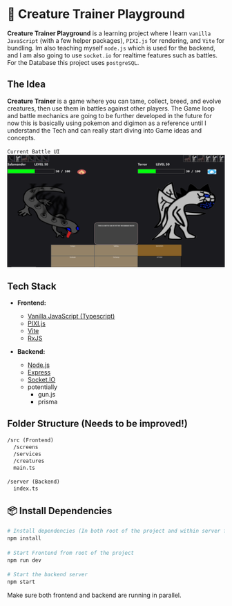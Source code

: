 # 🐾 Creature Trainer Playground

**Creature Trainer Playground** is a learning project where I learn `vanilla JavaScript` (with a few helper packages), `PIXI.js` for rendering, and `Vite` for bundling. Im also teaching myself `node.js` which is used for the backend, and I am also going to use `socket.io` for realtime features such as battles. For the Database this project uses `postgreSQL`.

## The Idea

**Creature Trainer** is a game where you can tame, collect, breed, and evolve creatures, then use them in battles against other players. The Game loop and battle mechanics are going to be further developed in the future for now this is basically using pokemon and digimon as a reference until I understand the Tech and can really start diving into Game ideas and concepts.

`Current Battle UI`
![CurrentBattleUI](CurrentBattleUI.png)

## Tech Stack

- **Frontend:**
  - [Vanilla JavaScript (Typescript)](https://developer.mozilla.org/en-US/docs/Web/JavaScript)
  - [PIXI.js](https://pixijs.com/)
  - [Vite](https://vitejs.dev/) 
  - [RxJS](https://rxjs.dev/) 

- **Backend:**
  - [Node.js](https://nodejs.org/)
  - [Express](https://expressjs.com/) 
  - [Socket.IO](https://socket.io/) 
  - potentially
    - gun.js
    - prisma

## Folder Structure (Needs to be improved!)

```
/src (Frontend)
  /screens         
  /services        
  /creatures       
  main.ts          

/server (Backend)
  index.ts         
```

## 📦 Install Dependencies 

```bash
# Install dependencies (In both root of the project and within server folder)
npm install

# Start Frontend from root of the project
npm run dev

# Start the backend server
npm start
```

Make sure both frontend and backend are running in parallel. 




